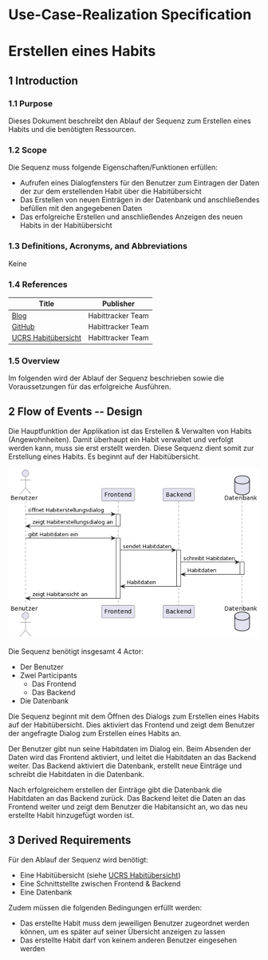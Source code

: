 # Use-Case-Realization Specification
# Erstellen eines Habits

## 1 Introduction

### 1.1 Purpose

Dieses Dokument beschreibt den Ablauf der Sequenz zum Erstellen eines Habits und die benötigten Ressourcen.

### 1.2 Scope

Die Sequenz muss folgende Eigenschaften/Funktionen erfüllen:

- Aufrufen eines Dialogfensters für den Benutzer zum Eintragen der Daten der zur dem erstellenden Habit über die Habitübersicht
- Das Erstellen von neuen Einträgen in der Datenbank und anschließendes befüllen mit den angegebenen Daten
- Das erfolgreiche Erstellen und anschließendes Anzeigen des neuen Habits in der Habitübersicht

### 1.3 Definitions, Acronyms, and Abbreviations

Keine

### 1.4 References

| Title | Publisher |
| ----- | --------- |
| [Blog](https://puggingtons.github.io/habittrackingblog/) | Habittracker Team |
| [GitHub](https://github.com/Puggingtons/habittracking) | Habittracker Team |
| [UCRS Habitübersicht](ucrs_overview) | Habittracker Team|

### 1.5 Overview

Im folgenden wird der Ablauf der Sequenz beschrieben sowie die Voraussetzungen für das erfolgreiche Ausführen.

## 2 Flow of Events -- Design

Die Hauptfunktion der Applikation ist das Erstellen & Verwalten von Habits (Angewohnheiten). Damit überhaupt ein Habit verwaltet und verfolgt werden kann, muss sie erst erstellt werden. Diese Sequenz dient somit zur Erstellung eines Habits. Es beginnt auf der Habitübersicht.

![Erstellen eines Habits](../srs/sequence_diagrams/create_habit.png)

Die Sequenz benötigt insgesamt 4 Actor:

- Der Benutzer
- Zwei Participants
  - Das Frontend
  - Das Backend
- Die Datenbank

Die Sequenz beginnt mit dem Öffnen des Dialogs zum Erstellen eines Habits auf der Habitübersicht. Dies aktiviert das Frontend und zeigt dem Benutzer der angefragte Dialog zum Erstellen eines Habits an. 

Der Benutzer gibt nun seine Habitdaten im Dialog ein. Beim Absenden der Daten wird das Frontend aktiviert, und leitet die Habitdaten an das Backend weiter. Das Backend aktiviert die Datenbank, erstellt neue Einträge und schreibt die Habitdaten in die Datenbank. 

Nach erfolgreichem erstellen der Einträge gibt die Datenbank die Habitdaten an das Backend zurück. Das Backend leitet die Daten an das Frontend weiter und zeigt dem Benutzer die Habitansicht an, wo das neu erstellte Habit hinzugefügt worden ist. 

## 3 Derived Requirements

Für den Ablauf der Sequenz wird benötigt:

- Eine Habitübersicht (siehe [UCRS Habitübersicht](ucrs_overview))
- Eine Schnittstellte zwischen Frontend & Backend
- Eine Datenbank

Zudem müssen die folgenden Bedingungen erfüllt werden:

- Das erstellte Habit muss dem jeweiligen Benutzer zugeordnet werden können, um es später auf seiner Übersicht anzeigen zu lassen
- Das erstellte Habit darf von keinem anderen Benutzer eingesehen werden

